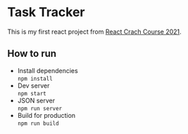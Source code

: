 # Task Tracker

This is my first react project from [React Crach Course 2021](https://youtu.be/w7ejDZ8SWv8).

## How to run

- Install dependencies  
  `npm install`
- Dev server  
  `npm start`
- JSON server  
  `npm run server`
- Build for production  
  `npm run build`
